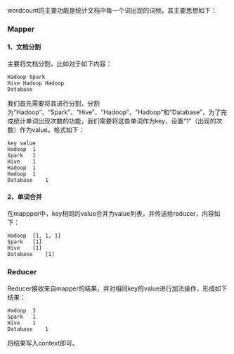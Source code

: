 wordcount的主要功能是统计文档中每一个词出现的词频，其主要思想如下：

### Mapper

#### 1、文档分割
主要将文档分割，比如对于如下内容：
```
Hadoop Spark
Hive Hadoop Hadoop
Database
```


我们首先需要将其进行分割，分割为“Hadoop”、“Spark”、“Hive”、“Hadoop”、“Hadoop”和“Database”，为了完成统计单词出现次数的功能，我们需要将这些单词作为key，设置“1”（出现的次数）作为value，格式如下：
```
key value
Hadoop  1
Spark   1
Hive    1
Hadoop  1
Hadoop  1
Database    1
```

#### 2、单词合并
在mappper中，key相同的value合并为value列表，并传送给reducer，内容如下：
```
Hadoop  [1, 1, 1]
Spark   [1]
Hive    [1]
Database    [1]
```

### Reducer
Reducer接收来自mapper的结果，并对相同key的value进行加法操作，形成如下结果：
```
Hadoop  3
Spark   1
Hive    1
Database    1
```
将结果写入context即可。
